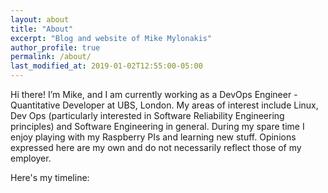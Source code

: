 ```yaml
---
layout: about
title: "About"
excerpt: "Blog and website of Mike Mylonakis"
author_profile: true
permalink: /about/
last_modified_at: 2019-01-02T12:55:00-05:00
---
```


Hi there! I’m Mike, and I am currently working as a DevOps Engineer - Quantitative Developer at UBS, 
London. My areas of interest include Linux, Dev Ops (particularly interested in Software
Reliability Engineering principles) and Software Engineering in general. During my spare time I
enjoy playing with my Raspberry PIs and learning new stuff. Opinions expressed here are my own and do not necessarily reflect those of my employer.

Here's my timeline:
